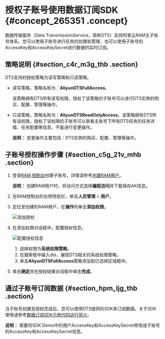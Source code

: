 # 授权子账号使用数据订阅SDK {#concept_265351 .concept}

数据传输服务（Data TransmissionService，简称DTS）支持阿里云RAM主子账号体系。您可以使用子账号进行任务的创建和管理，也可以使用子账号的AccessKey和AccessKeySecret进行数据的实时订阅。

## 策略说明 {#section_c4r_m3g_thb .section}

DTS支持的授权策略为读写策略和只读策略。

-   读写策略，策略名称为：**AliyunDTSFullAccess**。

    该策略拥有DTS所有读写权限，授权了该策略的子账号可以进行DTS实例的购买、配置、管理等操作。

-   只读策略，策略名称为：**AliyunDTSReadOnlyAccess**。该策略拥有DTS所有读权限，授权了该权限的子账号可以查看主账号下所有DTS任务的任务详情、任务配置等信息，不能进行变更操作。

    **说明：** 变更操作主要包括：DTS实例的购买、配置、管理等操作。


## 子账号授权操作步骤 {#section_c5g_21v_mhb .section}

1.  登录[RAM 控制台](https://ram.console.aliyun.com/)创建子账号，详情请参考[创建RAM用户](https://help.aliyun.com/document_detail/28637.html)。

    **说明：** 创建RAM用户时，将访问方式选择**编程访问**并下载保存AK信息。

2.  在RAM控制台的左侧导航栏，单击**人员管理** \> **用户**。
3.  定位至创建的RAM用户，在**操作**列单击**添加权限**。

    ![添加授权](http://static-aliyun-doc.oss-cn-hangzhou.aliyuncs.com/assets/img/17087/155840798045025_zh-CN.png)

4.  在添加权限对话框中，配置授权信息。

    ![配置授权信息](http://static-aliyun-doc.oss-cn-hangzhou.aliyuncs.com/assets/img/17087/155840798045026_zh-CN.png)

    1.  选择权限为**系统权限策略**。
    2.  在搜索框中输入dts，展现DTS相关的系统权限策略。
    3.  单击**AliyunDTSFullAccess**策略添加到已选择区域框中。
5.  单击**确定**并在授权结果对话框中单击**完成**。

## 通过子账号订阅数据 {#section_hpm_ljg_thb .section}

当子账号创建且授权完成后，您可以使用DTS提供的SDK来订阅数据。关于SDK使用请参考[数据订阅SDK示例代码运行简介](https://help.aliyun.com/document_detail/26647.html)。

**说明：** 需要将SDK Demo中的用户AccessKey和AccessKeySecret修改成子账号的AccessKey和AccessKeySecret信息。

